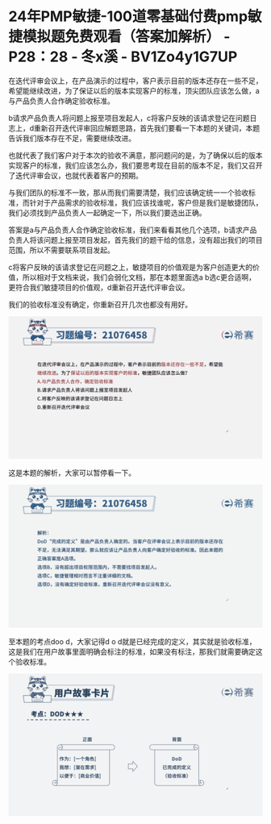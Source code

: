 # 24年PMP敏捷-100道零基础付费pmp敏捷模拟题免费观看（答案加解析） - P28：28 - 冬x溪 - BV1Zo4y1G7UP

在迭代评审会议上，在产品演示的过程中，客户表示目前的版本还存在一些不足，希望能继续改进，为了保证以后的版本实现客户的标准，顶尖团队应该怎么做，a与产品负责人合作确定验收标准。

b请求产品负责人将问题上报至项目发起人，c将客户反映的该请求登记在问题日志上，d重新召开迭代评审回应解题思路，首先我们要看一下本题的关键词，本题告诉我们版本存在不足，需要继续改进。

也就代表了我们客户对于本次的验收不满意，那问题问的是，为了确保以后的版本实现客户的标准，我们应该怎么办，我们要思考现在目前的版本不足，我们又召开了迭代评审会议，也就代表着客户的预期。

与我们团队的标准不一致，那从而我们需要清楚，我们应该确定统一一个验收标准，而针对于产品需求的验收标准，我们应该找谁呢，客户但是我们是敏捷团队，我们必须找到产品负责人一起确定一下，所以我们要选出正确。

答案是a与产品负责人合作确定验收标准，我们来看看其他几个选项，b请求产品负责人将该问题上报至项目发起，首先我们的题干给的信息，没有超出我们的项目范围，所以不需要联系项目发起。

c将客户反映的该请求登记在问题之上，敏捷项目的价值观是为客户创造更大的价值，所以相对于文档来说，我们会弱化文档，那在本题里面选a b选c更合适啊，更符合我们敏捷项目的价值观，d重新召开迭代评审会议。

我们的验收标准没有确定，你重新召开几次也都没有用好。

![](img/b08514ac31c975c51d18cb4810ad7264_1.png)

这是本题的解析，大家可以暂停看一下。

![](img/b08514ac31c975c51d18cb4810ad7264_3.png)

至本题的考点doo d，大家记得d o d就是已经完成的定义，其实就是验收标准，这是我们在用户故事里面明确会标注的标准，如果没有标注，那我们就需要确定这个验收标准。



![](img/b08514ac31c975c51d18cb4810ad7264_5.png)